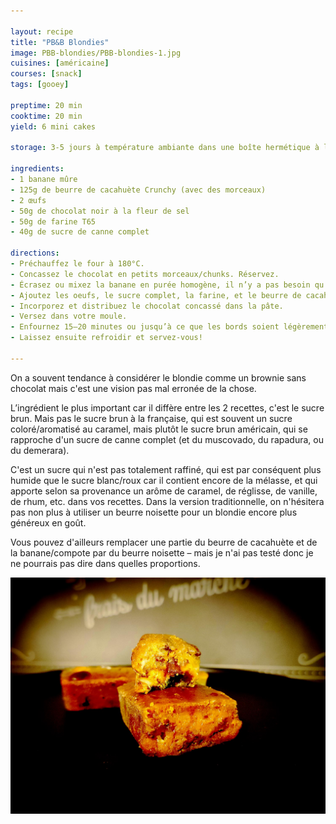 ```yaml
---

layout: recipe
title: "PB&B Blondies"
image: PBB-blondies/PBB-blondies-1.jpg
cuisines: [américaine]
courses: [snack]
tags: [gooey]

preptime: 20 min
cooktime: 20 min
yield: 6 mini cakes

storage: 3-5 jours à température ambiante dans une boîte hermétique à l'abri de la lumière et de la chaleur. Ou congélateur pour 2–3 mois.

ingredients:
- 1 banane mûre
- 125g de beurre de cacahuète Crunchy (avec des morceaux)
- 2 œufs
- 50g de chocolat noir à la fleur de sel
- 50g de farine T65
- 40g de sucre de canne complet

directions:
- Préchauffez le four à 180°C.
- Concassez le chocolat en petits morceaux/chunks. Réservez.
- Écrasez ou mixez la banane en purée homogène, il n’y a pas besoin qu’elle soit parfaitement lisse.
- Ajoutez les oeufs, le sucre complet, la farine, et le beurre de cacahuète en mélangeant tout juste pour les incorporer entre chaque ajout.
- Incorporez et distribuez le chocolat concassé dans la pâte. 
- Versez dans votre moule.
- Enfournez 15–20 minutes ou jusqu’à ce que les bords soient légèrement dorés.
- Laissez ensuite refroidir et servez-vous!

---
```


On a souvent tendance à considérer le blondie comme un brownie sans chocolat mais c'est une vision pas mal erronée de la chose. 

L’ingrédient le plus important car il diffère entre les 2 recettes, c'est le sucre brun. Mais pas le sucre brun à la française, qui est souvent un sucre coloré/aromatisé au caramel, mais plutôt le sucre brun américain, qui se rapproche d'un sucre de canne complet (et du muscovado, du rapadura, ou du demerara).

C'est un sucre qui n'est pas totalement raffiné, qui est par conséquent plus humide que le sucre blanc/roux car il contient encore de la mélasse, et qui apporte selon sa provenance un arôme de caramel, de réglisse, de vanille, de rhum, etc. dans vos recettes. Dans la version traditionnelle, on n'hésitera pas non plus à utiliser un beurre noisette pour un blondie encore plus généreux en goût.

Vous pouvez d'ailleurs remplacer une partie du beurre de cacahuète et de la banane/compote par du beurre noisette – mais je n'ai pas testé donc je ne pourrais pas dire dans quelles proportions. 

![C’est dégoulinant au milieu, moelleux aux bords et craquant à l’extérieur, c’est tout ce qu’on attend d’un brownie, mais en différent.](../images/PBB-blondies/PBB-blondies-2.jpg)